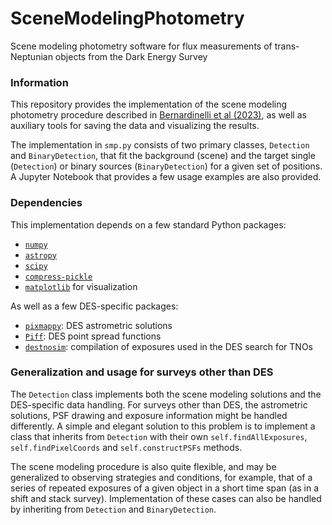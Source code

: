 # SceneModelingPhotometry
 Scene modeling photometry software for flux measurements of trans-Neptunian objects from the Dark Energy Survey

### Information
 This repository provides the implementation of the scene modeling photometry procedure described in [Bernardinelli et al (2023)](https://arxiv.org/abs/2304.03017), as well as auxiliary tools for saving the data and visualizing the results.

 The implementation in `smp.py` consists of two primary classes, `Detection` and `BinaryDetection`, that fit the background (scene) and the target single (`Detection`) or binary sources (`BinaryDetection`) for a given set of positions. A Jupyter Notebook that provides a few usage examples are also provided.  

### Dependencies
This implementation depends on a few standard Python packages:
- [`numpy`](https://pypi.org/project/numpy/)
- [`astropy`](https://pypi.org/project/astropy/)
- [`scipy`](https://pypi.org/project/scipy/)
- [`compress-pickle`](https://pypi.org/project/compress-pickle/)
- [`matplotlib`](https://pypi.org/project/matplotlib/) for visualization

As well as a few DES-specific packages:
- [`pixmappy`](https://github.com/gbernstein/pixmappy): DES astrometric solutions
- [`Piff`](https://github.com/rmjarvis/Piff): DES point spread functions
- [`destnosim`](https://github.com/bernardinelli/DESTNOSIM): compilation of exposures used in the DES search for TNOs

### Generalization and usage for surveys other than DES
The `Detection` class implements both the scene modeling solutions and the DES-specific data handling. For surveys other than DES, the astrometric solutions, PSF drawing and exposure information might be handled differently. A simple and elegant solution to this problem is to implement a class that inherits from `Detection` with their own `self.findAllExposures`, `self.findPixelCoords` and `self.constructPSFs` methods.

The scene modeling procedure is also quite flexible, and may be generalized to observing strategies and conditions, for example, that of a series of repeated exposures of a given object in a short time span (as in a shift and stack survey). Implementation of these cases can also be handled by inheriting from `Detection` and `BinaryDetection`.